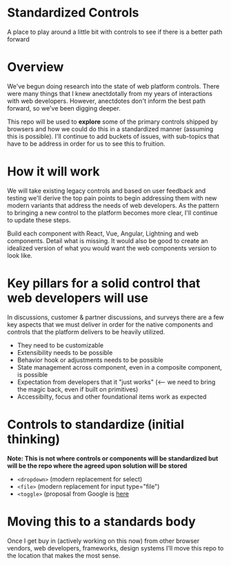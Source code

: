 # Standardized Controls
A place to play around a little bit with controls to see if there is a better path forward

# Overview
We've begun doing research into the state of web platform controls. There were many things that I knew anectdotally
from my years of interactions with web developers. However, anectdotes don't inform the best path forward, so we've 
been digging deeper.

This repo will be used to **explore** some of the primary controls shipped by browsers and how we could do this in a standardized
manner (assuming this is possible). I'll continue to add buckets of issues, with sub-topics that have to be address in order
for us to see this to fruition.

# How it will work
We will take existing legacy controls and based on user feedback and testing we'll derive the top pain points to begin
addressing them with new modern variants that address the needs of web developers. As the pattern to bringing a new control
to the platform becomes more clear, I'll continue to update these steps.

Build each component with React, Vue, Angular, Lightning and web components. Detail what is missing. It would also be good to create an idealized version of what you would want the web components version to look like.

# Key pillars for a solid control that web developers will use
In discussions, customer & partner discussions, and surveys there are a few key aspects that we must deliver in order
for the native components and controls that the platform delivers to be heavily utilized.

* They need to be customizable
* Extensibility needs to be possible
* Behavior hook or adjustments needs to be possible
* State management across component, even in a composite component, is possible
* Expectation from developers that it "just works" (<-- we need to bring the magic back, even if built on primitives)
* Accessibilty, focus and other foundational items work as expected

# Controls to standardize (initial thinking)
**Note: This is not where controls or components will be standardized but will be the repo where the agreed upon solution will be stored**
* `<dropdown>` (modern replacement for select)
* `<file>` (modern replacement for input type="file")
* `<toggle>` (proposal from Google is [here](https://github.com/tkent-google/std-switch)

# Moving this to a standards body
Once I get buy in (actively working on this now) from other browser vendors, web developers, frameworks, design systems I'll
move this repo to the location that makes the most sense.
